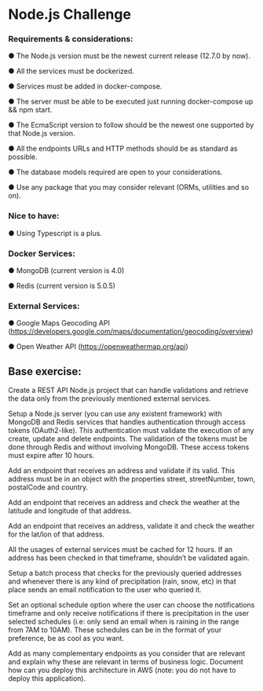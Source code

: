 # Node.js Challenge

### Requirements & considerations:

● The Node.js version must be the newest current release (12.7.0 by now).

● All the services must be dockerized.

● Services must be added in docker-compose.

● The server must be able to be executed just running docker-compose up && npm start.

● The EcmaScript version to follow should be the newest one supported by that Node.js version.

● All the endpoints URLs and HTTP methods should be as standard as possible.

● The database models required are open to your considerations.

● Use any package that you may consider relevant (ORMs, utilities and so on).


### Nice to have:

● Using Typescript is a plus.

### Docker Services:

● MongoDB (current version is 4.0)

● Redis (current version is 5.0.5)

### External Services:

● Google Maps Geocoding API (https://developers.google.com/maps/documentation/geocoding/overview)

● Open Weather API (https://openweathermap.org/api)

## Base exercise:

Create a REST API Node.js project that can handle validations and retrieve the data only from the previously mentioned 
external services.

Setup a Node.js server (you can use any existent framework) with MongoDB and Redis services that handles authentication 
through access tokens (OAuth2-like). This authentication must validate the execution of any create, update and delete 
endpoints. The validation of the tokens must be done through Redis and without involving MongoDB. These access tokens
must expire after 10 hours.

Add an endpoint that receives an address and validate if its valid. This address must be in an object with the 
properties street, streetNumber, town, postalCode and country.

Add an endpoint that receives an address and check the weather at the latitude and longitude of that address.

Add an endpoint that receives an address, validate it and check the weather for the lat/lon of that address.

All the usages of external services must be cached for 12 hours. If an address has been checked in that timeframe, 
shouldn’t be validated again.

Setup a batch process that checks for the previously queried addresses and whenever there is any kind of precipitation 
(rain, snow, etc) in that place sends an email notification to the user who queried it.

Set an optional schedule option where the user can choose the notifications timeframe and only receive notifications if 
there is precipitation in the user selected schedules (i.e: only send an email when is raining in the range from 7AM to 
10AM). These schedules can be in the format of your preference, be as cool as you want.

Add as many complementary endpoints as you consider that are relevant and explain why these are relevant in terms of 
business logic. Document how can you deploy this architecture in AWS (note: you do not have to deploy this application).
